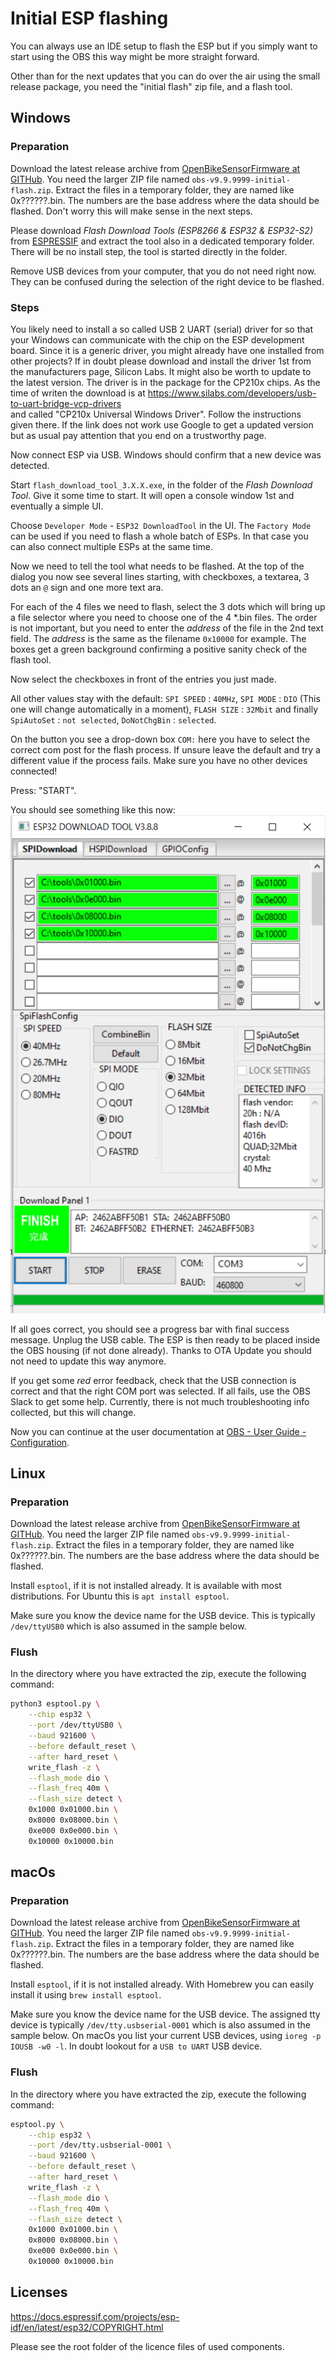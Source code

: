 # Initial ESP flashing

You can always use an IDE setup to flash the ESP but if you simply 
want to start using the OBS this way might be more straight forward. 

Other than for the next updates that you can do over the air using 
the small release package, you need the "initial flash" zip file, and 
a flash tool.

## Windows 
### Preparation

Download the latest release archive from 
[OpenBikeSensorFirmware at GITHub](https://github.com/openbikesensor/OpenBikeSensorFirmware/releases). 
You need the larger ZIP file named `obs-v9.9.9999-initial-flash.zip`.
Extract the files in a temporary folder, they are named like 
0x??????.bin. The numbers are the base address where the data should 
be flashed. Don't worry this will make sense in the next steps.

Please download _Flash Download Tools (ESP8266 & ESP32 & ESP32-S2)_ from
[ESPRESSIF](https://www.espressif.com/en/support/download/other-tools?keys=&field_type_tid%5B%5D=13)
and extract the tool also in a dedicated temporary folder. There
will be no install step, the tool is started directly in the folder.

Remove USB devices from your computer, that you do not need right now.
They can be confused during the selection of the right device to be
flashed.

### Steps

You likely need to install a so called USB 2 UART (serial) driver 
for so that your Windows can communicate with the chip on the 
ESP development board. Since it is a generic driver, you might 
already have one installed from other projects?
If in doubt please download and install the driver 1st from the 
manufacturers page, Silicon Labs. It might also be worth to update 
to the latest version. The driver is in the package for the 
CP210x chips. As the time of writen the download is at 
https://www.silabs.com/developers/usb-to-uart-bridge-vcp-drivers  
and called "CP210x Universal Windows Driver". Follow the 
instructions given there. If the link does not work use Google 
to get a updated version but as usual pay attention that you end
on a trustworthy page.

Now connect ESP via USB. Windows should confirm that a new
device was detected. 

Start `flash_download_tool_3.X.X.exe`, in the folder of the _Flash 
Download Tool_. Give it some time to start. It will open a console 
window 1st and eventually a simple UI. 

Choose `Developer Mode` - `ESP32 DownloadTool` in the UI. The 
`Factory Mode` can be used if you need to flash a whole batch of 
ESPs. In that case you can also connect multiple ESPs at the same 
time.

Now we need to tell the tool what needs to be flashed. At the
top of the dialog you now see several lines starting, with 
checkboxes, a textarea, 3 dots an `@` sign and one more
text ara.

For each of the 4 files we need to flash, select the 3 dots which
will bring up a file selector where you need to choose one of
the 4 *.bin files. The order is not important, but you need to 
enter the _address_ of the file in the 2nd text field. The _address_ 
is the same as the filename `0x10000` for example. The boxes get
a green background confirming a positive sanity check of the flash 
tool.

Now select the checkboxes in front of the entries you just made.

All other values stay with the default:
`SPI SPEED` : `40MHz`, `SPI MODE` : `DIO` (This one will change 
automatically in a moment), `FLASH SIZE` : `32Mbit` and finally
`SpiAutoSet` : `not selected`, `DoNotChgBin` : `selected`.

On the button you see a drop-down box `COM:` here you have to 
select the correct com post for the flash process. If unsure
leave the default and try a different value if the process 
fails. Make sure you have no other devices connected!

Press: "START".

You should see something like this now:
![Flashing in progress](flashtool.png)

If all goes correct, you should see a progress bar with final 
success message. Unplug the USB cable. The ESP is then ready 
to be placed inside the OBS housing (if not done already).
Thanks to OTA Update you should not need to update this way
anymore.

If you get some _red_ error feedback, check that the USB 
connection is correct and that the right COM port was selected.
If all fails, use the OBS Slack to get some help.
Currently, there is not much troubleshooting info collected, 
but this will change.

Now you can continue at the user documentation at 
[OBS - User Guide - Configuration](https://www.openbikesensor.org/user-guide/configuration.html).

## Linux

### Preparation

Download the latest release archive from
[OpenBikeSensorFirmware at GITHub](https://github.com/openbikesensor/OpenBikeSensorFirmware/releases).
You need the larger ZIP file named `obs-v9.9.9999-initial-flash.zip`.
Extract the files in a temporary folder, they are named like
0x??????.bin. The numbers are the base address where the data should
be flashed.

Install `esptool`, if it is not installed already. It is available with
most distributions. For Ubuntu this is `apt install esptool`.  

Make sure you know the device name for the USB device.
This is typically `/dev/ttyUSB0` which is also assumed in the sample 
below. 

### Flush

In the directory where you have extracted the zip, execute the following 
command:

```bash
python3 esptool.py \
    --chip esp32 \
    --port /dev/ttyUSB0 \
    --baud 921600 \
    --before default_reset \
    --after hard_reset \
    write_flash -z \
    --flash_mode dio \
    --flash_freq 40m \
    --flash_size detect \
    0x1000 0x01000.bin \
    0x8000 0x08000.bin \
    0xe000 0x0e000.bin \
    0x10000 0x10000.bin
```

## macOs

### Preparation

Download the latest release archive from
[OpenBikeSensorFirmware at GITHub](https://github.com/openbikesensor/OpenBikeSensorFirmware/releases).
You need the larger ZIP file named `obs-v9.9.9999-initial-flash.zip`.
Extract the files in a temporary folder, they are named like
0x??????.bin. The numbers are the base address where the data should
be flashed.

Install `esptool`, if it is not installed already. With Homebrew you can easily install it using `brew install esptool`.  

Make sure you know the device name for the USB device. The assigned tty device is typically `/dev/tty.usbserial-0001` which is also assumed in the sample below. On macOs you list your current USB devices, using `ioreg -p IOUSB -w0 -l`. In doubt lookout for a `USB to UART` USB device.

### Flush

In the directory where you have extracted the zip, execute the following 
command:

```bash
esptool.py \
    --chip esp32 \
    --port /dev/tty.usbserial-0001 \
    --baud 921600 \
    --before default_reset \
    --after hard_reset \
    write_flash -z \
    --flash_mode dio \
    --flash_freq 40m \
    --flash_size detect \
    0x1000 0x01000.bin \
    0x8000 0x08000.bin \
    0xe000 0x0e000.bin \
    0x10000 0x10000.bin
```

## Licenses

https://docs.espressif.com/projects/esp-idf/en/latest/esp32/COPYRIGHT.html

Please see the root folder of the licence files of used components. 



